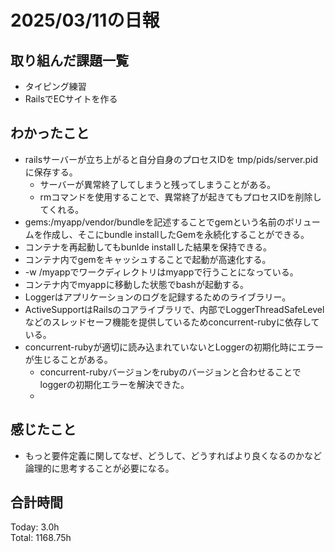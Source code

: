 # 2025/03/11の日報
## 取り組んだ課題一覧
* タイピング練習
*  RailsでECサイトを作る
## わかったこと
* railsサーバーが立ち上がると自分自身のプロセスIDを tmp/pids/server.pid に保存する。
  *  サーバーが異常終了してしまうと残ってしまうことがある。
  *  rmコマンドを使用することで、異常終了が起きてもプロセスIDを削除してくれる。
*  gems:/myapp/vendor/bundleを記述することでgemという名前のボリュームを作成し、そこにbundle installしたGemを永続化することができる。
  *  コンテナを再起動してもbunlde installした結果を保持できる。
  *  コンテナ内でgemをキャッシュすることで起動が高速化する。
*   -w /myappでワークディレクトリはmyappで行うことになっている。
  *  コンテナ内でmyappに移動した状態でbashが起動する。
* Loggerはアプリケーションのログを記録するためのライブラリー。
* ActiveSupportはRailsのコアライブラリで、内部でLoggerThreadSafeLevelなどのスレッドセーフ機能を提供しているためconcurrent-rubyに依存している。
* concurrent-rubyが適切に読み込まれていないとLoggerの初期化時にエラーが生じることがある。
  *  concurrent-rubyバージョンをrubyのバージョンと合わせることでloggerの初期化エラーを解決できた。
  *              
## 感じたこと
* もっと要件定義に関してなぜ、どうして、どうすればより良くなるのかなど論理的に思考することが必要になる。
## 合計時間 
Today: 3.0h<br>
Total: 1168.75h
